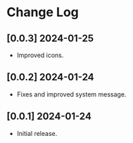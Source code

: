 # Change Log

## [0.0.3] 2024-01-25

- Improved icons.

## [0.0.2] 2024-01-24

- Fixes and improved system message.

## [0.0.1] 2024-01-24

- Initial release.